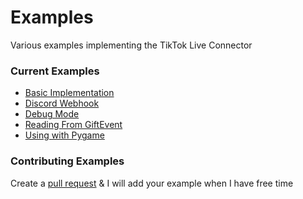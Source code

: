 Examples
======
Various examples implementing the TikTok Live Connector

### Current Examples

- [Basic Implementation](basic.py)
- [Discord Webhook](discord.py)
- [Debug Mode](debug.py)
- [Reading From GiftEvent](gifts.py)
- [Using with Pygame](pygame.py)

### Contributing Examples

Create a [pull request](https://github.com/isaackogan/TikTok-Live-Connector/pulls) & I will add your example when I have free time
